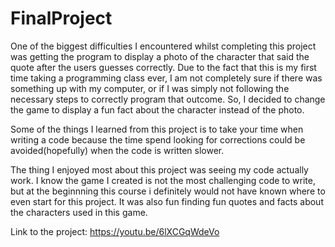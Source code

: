# FinalProject
One of the biggest difficulties I encountered whilst completing this project was getting the program to display a photo of the character that said the quote after the users guesses correctly. Due to the fact that this is my first time taking a programming class ever, I am not completely sure if there was something up with my computer, or if I was simply not following the necessary steps to correctly program that outcome. So, I decided to change the game to display a fun fact about the character instead of the photo.

Some of the things I learned from this project is to take your time when writing a code because the time spend looking for corrections could be avoided(hopefully) when the code is written slower. 

The thing I enjoyed most about this project was seeing my code actually work. I know the game I created is not the most challenging code to write, but at the beginnning this course i definitely would not have known where to even start for this project. It was also fun finding fun quotes and facts about the characters used in this game.

Link to the project: https://youtu.be/6lXCGqWdeVo
